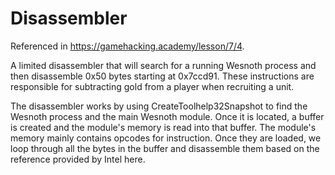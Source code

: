 # Disassembler

Referenced in https://gamehacking.academy/lesson/7/4.

A limited disassembler that will search for a running Wesnoth process and then disassemble 0x50 bytes starting at 0x7ccd91. These instructions are responsible for subtracting gold from a player when recruiting a unit.

The disassembler works by using CreateToolhelp32Snapshot to find the Wesnoth process and the main Wesnoth module. Once it is located, a buffer is created and the module's memory is read into that buffer. The module's memory mainly contains opcodes for instruction. Once they are loaded, we loop through all the bytes in the buffer and disassemble them based on the reference provided by Intel here.
